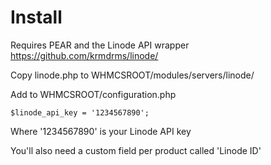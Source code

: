 # Install

Requires PEAR and the Linode API wrapper
<https://github.com/krmdrms/linode/>

Copy linode.php to WHMCSROOT/modules/servers/linode/

Add to WHMCSROOT/configuration.php

```
$linode_api_key = '1234567890';
```

Where '1234567890' is your Linode API key

You'll also need a custom field per product called 'Linode ID'
